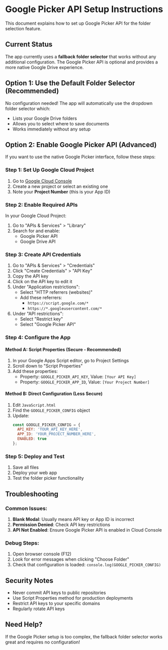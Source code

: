 # Google Picker API Setup Instructions

This document explains how to set up Google Picker API for the folder selection feature.

## Current Status

The app currently uses a **fallback folder selector** that works without any additional configuration. The Google Picker API is optional and provides a more native Google Drive experience.

## Option 1: Use the Default Folder Selector (Recommended)

No configuration needed! The app will automatically use the dropdown folder selector which:
- Lists your Google Drive folders
- Allows you to select where to save documents
- Works immediately without any setup

## Option 2: Enable Google Picker API (Advanced)

If you want to use the native Google Picker interface, follow these steps:

### Step 1: Set Up Google Cloud Project

1. Go to [Google Cloud Console](https://console.cloud.google.com)
2. Create a new project or select an existing one
3. Note your **Project Number** (this is your App ID)

### Step 2: Enable Required APIs

In your Google Cloud Project:
1. Go to "APIs & Services" > "Library"
2. Search for and enable:
   - Google Picker API
   - Google Drive API

### Step 3: Create API Credentials

1. Go to "APIs & Services" > "Credentials"
2. Click "Create Credentials" > "API Key"
3. Copy the API key
4. Click on the API key to edit it
5. Under "Application restrictions":
   - Select "HTTP referrers (websites)"
   - Add these referrers:
     - `https://script.google.com/*`
     - `https://*.googleusercontent.com/*`
6. Under "API restrictions":
   - Select "Restrict key"
   - Select "Google Picker API"

### Step 4: Configure the App

#### Method A: Script Properties (Secure - Recommended)

1. In your Google Apps Script editor, go to Project Settings
2. Scroll down to "Script Properties"
3. Add these properties:
   - Property: `GOOGLE_PICKER_API_KEY`, Value: `[Your API Key]`
   - Property: `GOOGLE_PICKER_APP_ID`, Value: `[Your Project Number]`

#### Method B: Direct Configuration (Less Secure)

1. Edit `JavaScript.html`
2. Find the `GOOGLE_PICKER_CONFIG` object
3. Update:
   ```javascript
   const GOOGLE_PICKER_CONFIG = {
     API_KEY: 'YOUR_API_KEY_HERE',
     APP_ID: 'YOUR_PROJECT_NUMBER_HERE',
     ENABLED: true
   };
   ```

### Step 5: Deploy and Test

1. Save all files
2. Deploy your web app
3. Test the folder picker functionality

## Troubleshooting

### Common Issues:

1. **Blank Modal**: Usually means API key or App ID is incorrect
2. **Permission Denied**: Check API key restrictions
3. **API Not Enabled**: Ensure Google Picker API is enabled in Cloud Console

### Debug Steps:

1. Open browser console (F12)
2. Look for error messages when clicking "Choose Folder"
3. Check that configuration is loaded: `console.log(GOOGLE_PICKER_CONFIG)`

## Security Notes

- Never commit API keys to public repositories
- Use Script Properties method for production deployments
- Restrict API keys to your specific domains
- Regularly rotate API keys

## Need Help?

If the Google Picker setup is too complex, the fallback folder selector works great and requires no configuration!